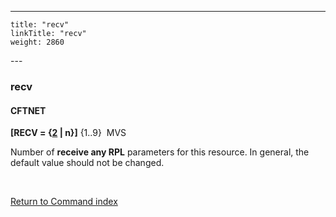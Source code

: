 ---
    title: "recv"
    linkTitle: "recv"
    weight: 2860
---<span id="recv"></span>

### recv

#### CFTNET

**[RECV = {<u>2</u> &#124; n}]** {1..9}  MVS

Number of **receive any RPL** parameters
for this resource. In general, the default value should not be changed.

 

[Return to Command index](../../)

 
